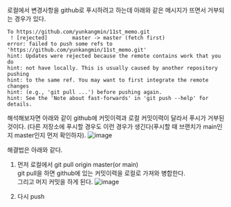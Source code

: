 로컬에서 변경사항을 github로 푸시하려고 하는데 아래와 같은 메시지가 뜨면서 거부되는 경우가 있다.  
```
To https://github.com/yunkangmin/11st_memo.git
 ! [rejected]        master -> master (fetch first)
error: failed to push some refs to 'https://github.com/yunkangmin/11st_memo.git'
hint: Updates were rejected because the remote contains work that you do
hint: not have locally. This is usually caused by another repository pushing
hint: to the same ref. You may want to first integrate the remote changes
hint: (e.g., 'git pull ...') before pushing again.
hint: See the 'Note about fast-forwards' in 'git push --help' for details.
```
해석해보자면 아래와 같이 github에 커밋이력과 로컬 커밋이력이 달라서 푸시가 거부된 것이다.
(다른 저장소에 푸시할 경우도 이런 경우가 생긴다(푸시할 때 브랜치가 main인지 master인지 먼저 확인하자).
![image](https://user-images.githubusercontent.com/33191974/141285108-ece656f3-da50-4077-a58e-845fd7cbe020.png)

해결법은 아래와 같다.
1. 먼저 로컬에서 git pull origin master(or main)  
git pull을 하면 github에 있는 커밋이력을 로컬로 가져와 병합한다.  
그리고 머지 커밋을 하게 된다.
![image](https://user-images.githubusercontent.com/33191974/141287356-c3da9038-908f-4fe7-a1ec-8062c38a917f.png)

3. 다시 push

